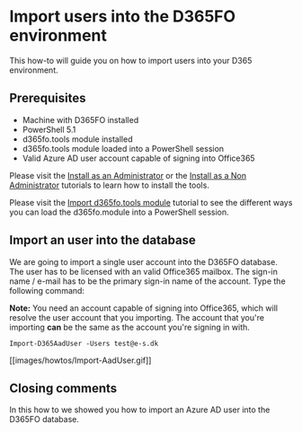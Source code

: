 ﻿# **Import users into the D365FO environment**

This how-to will guide you on how to import users into your D365 environment.

## **Prerequisites**
* Machine with D365FO installed
* PowerShell 5.1
* d365fo.tools module installed
* d365fo.tools module loaded into a PowerShell session
* Valid Azure AD user account capable of signing into Office365

Please visit the [Install as an Administrator](https://github.com/d365collaborative/d365fo.tools/wiki/Tutorial-Install-Administrator) or the [Install as a Non Administrator](https://github.com/d365collaborative/d365fo.tools/wiki/Tutorial-Install-Non-Administrator) tutorials to learn how to install the tools.

Please visit the [Import d365fo.tools module](https://github.com/d365collaborative/d365fo.tools/wiki/Tutorial-Import-Module) tutorial to see the different ways you can load the d365fo.module into a PowerShell session.

## **Import an user into the database**
We are going to import a single user account into the D365FO database. The user has to be licensed with an valid Office365 mailbox. The sign-in name / e-mail has to be the primary sign-in name of the account. Type the following command:

**Note:** You need an account capable of signing into Office365, which will resolve the user account that you importing. The account that you're importing **can** be the same as the account you're signing in with.

```
Import-D365AadUser -Users test@e-s.dk
```

[[images/howtos/Import-AadUser.gif]]

## **Closing comments**
In this how to we showed you how to import an Azure AD user into the D365FO database.